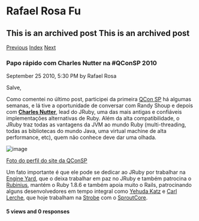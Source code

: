 Rafael Rosa Fu
==============

This is an archived post This is an archived post
-------------------------------------------------

[Previous](../../../posts/2011/01/meu-ambiente-de-desenvolvimento-em-7-itens.html)
[Index](../../../index.html)
[Next](../../../posts/2010/09/papo-rapido-com-randy-shoup-na-qconsp-2010.html)

### Papo rápido com Charles Nutter na \#QConSP 2010

September 25 2010, 5:30 PM by Rafael Rosa

Salve,

Como comentei no último post, participei da primeira [QCon
SP](http://www.qconsp.com/) há algumas semanas, e lá tive a oportunidade
de conversar com Randy Shoup e depois com **[Charles
Nutter](http://twitter.com/headius)**, lead do JRuby, uma das mais
antigas e confiáveis implementações alternativas de Ruby. Além da alta
compatibilidade, o JRuby traz todas as vantagens da JVM ao mundo Ruby
(multi-threading, todas as bibliotecas do mundo Java, uma virtual
machine de alta performance, etc), quem não conhece deve dar uma olhada.

![image](../../../image/2010/09/15461048-charles-nutter.jpg)

[Foto do perfil do site da
QConSP](http://www.qconsp.com/palestrante/charles-oliver-nutter)

Um fato importante é que ele pode se dedicar ao JRuby por trabalhar na
[Engine Yard](http://www.engineyard.com/), que o deixa trabalhar em paz
no JRuby e também patrocina o [Rubinius](http://rubini.us/), mantém o
Ruby 1.8.6 e também apoia muito o Rails, patrocinando alguns
desenvolvedores em tempo integral como [Yehuda
Katz](http://twitter.com/wycats) e [Carl
Lerche](http://twitter.com/carllerche), que hoje trabalham na
[Strobe](http://www.strobeapp.com/) com o
[SproutCore](http://www.sproutcore.com/).

#### 5 views and 0 responses


